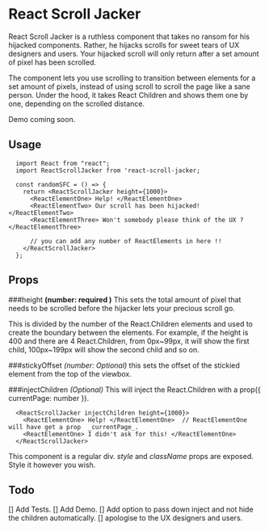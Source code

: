 # React Scroll Jacker 
React Scroll Jacker is a ruthless component that takes no ransom for his hijacked components. Rather, he hijacks scrolls for sweet tears of UX designers and users. Your hijacked scroll will only return after a set amount of pixel has been scrolled.

The component lets you use scrolling to transition between elements for a set amount of pixels, instead of using scroll to scroll the page like a sane person. Under the hood, it takes React Children and shows them one by one, depending on the scrolled distance.

Demo coming soon.

## Usage
```
  import React from "react";
  import ReactScrollJacker from 'react-scroll-jacker;

  const randomSFC = () => {
    return <ReactScrollJacker height={1000}>
      <ReactElementOne> Help! </ReactElementOne> 
      <ReactElementTwo> Our scroll has been hijacked! </ReactElementTwo> 
      <ReactElementThree> Won't somebody please think of the UX ? </ReactElementThree>
      
      // you can add any number of ReactElements in here !!
    </ReactScrollJacker>
  };
```

## Props

###height **(number: required )** 
This sets the total amount of pixel that needs to be scrolled before the hijacker lets your precious scroll go. 

This is divided by the number of the React.Children elements and used to create the boundary between the elements. For example, if the height is 400 and there are 4 React.Children, from 0px~99px, it will show the first child, 100px~199px will show the second child and so on.

###stickyOffset *(number: Optional)*
this sets the offset of the stickied element from the top of the viewbox.

###injectChildren *(Optional)*
This will inject the React.Children with a prop({ currentPage: number }).
```
  <ReactScrollJacker injectChildren height={1000}>
    <ReactElementOne> Help! </ReactElementOne>  // ReactElementOne will have get a prop  _currentPage_. 
    <ReactElementOne> I didn't ask for this! </ReactElementOne>
  </ReactScrollJacker>
```

This component is a regular div. _style_ and _className_ props are exposed. Style it however you wish.

## Todo
[] Add Tests.
[] Add Demo.
[] Add option to pass down inject and not hide the children automatically.
[] apologise to the UX designers and users.



